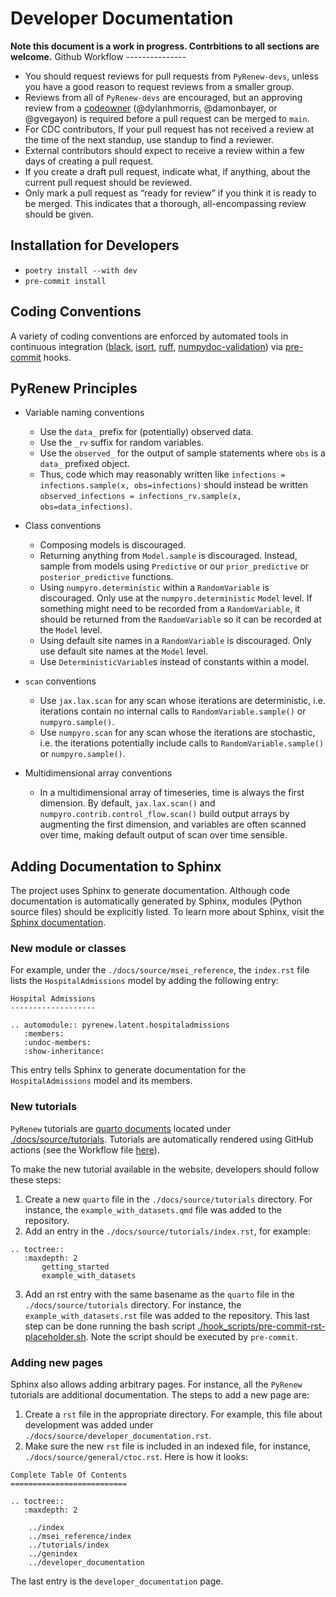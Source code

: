 # Developer Documentation

**Note this document is a work in progress. Contrbitions to all sections are welcome.**
Github Workflow
\---------------

- You should request reviews for pull requests from `PyRenew-devs`, unless you have a good reason to request reviews from a smaller group.
- Reviews from all of `PyRenew-devs` are  encouraged, but an approving review from a [codeowner](https://github.com/CDCgov/PyRenew/blob/main/.github/CODEOWNERS) (@dylanhmorris, @damonbayer, or @gvegayon) is required before a pull request can be merged to `main`.
- For CDC contributors, If your pull request has not received a review at the time of the next standup, use standup to find a reviewer.
- External contributors should expect to receive a review within a few days of creating a pull request.
- If you create a draft pull request, indicate what, if anything, about the current pull request should be reviewed.
- Only mark a pull request as “ready for review” if you think it is ready to be merged. This indicates that a thorough, all-encompassing review should be given.

## Installation for Developers

- `poetry install --with dev`
- `pre-commit install`

## Coding Conventions

A variety of coding conventions are enforced by automated tools in continuous integration ([black](https://github.com/psf/black), [isort](https://github.com/PyCQA/isort), [ruff](https://github.com/astral-sh/ruff), [numpydoc-validation](https://github.com/numpy/numpydoc)) via [pre-commit](https://github.com/pre-commit/pre-commit) hooks.

## PyRenew Principles

- Variable naming conventions

  - Use the `data_` prefix for (potentially) observed data.
  - Use the `_rv` suffix for random variables.
  - Use the `observed_` for the output of sample statements where `obs` is a `data_` prefixed object.
  - Thus, code which may reasonably written like `infections = infections.sample(x, obs=infections)` should instead be written `observed_infections = infections_rv.sample(x, obs=data_infections)`.

- Class conventions

  - Composing models is discouraged.
  - Returning anything from `Model.sample` is discouraged. Instead, sample from models using `Predictive` or our `prior_predictive` or `posterior_predictive` functions.
  - Using `numpyro.deterministic` within a `RandomVariable` is discouraged. Only use at the `numpyro.deterministic` `Model` level. If something might need to be recorded from a `RandomVariable`, it should be returned from the `RandomVariable` so it can be recorded at the `Model` level.
  - Using default site names in a `RandomVariable` is discouraged. Only use default site names at the `Model` level.
  - Use `DeterministicVariable`s instead of constants within a model.

- `scan` conventions

  - Use `jax.lax.scan` for any scan whose iterations are deterministic, i.e. iterations contain no internal calls to `RandomVariable.sample()` or `numpyro.sample()`.
  - Use `numpyro.scan` for any scan whose the iterations are stochastic, i.e. the iterations potentially include calls to `RandomVariable.sample()` or `numpyro.sample()`.

- Multidimensional array conventions

  - In a multidimensional array of timeseries, time is always the first dimension. By default, `jax.lax.scan()` and `numpyro.contrib.control_flow.scan()` build output arrays by augmenting the first dimension, and variables are often scanned over time, making default output of scan over time sensible.

## Adding Documentation to Sphinx

The project uses Sphinx to generate documentation. Although code documentation is automatically generated by Sphinx, modules (Python source files) should be explicitly listed. To learn more about Sphinx, visit the [Sphinx documentation](https://www.sphinx-doc.org/en/master/).

### New module or classes

For example, under the `./docs/source/msei_reference`, the `index.rst` file lists the `HospitalAdmissions` model by adding the following entry:

```RST
Hospital Admissions
-------------------

.. automodule:: pyrenew.latent.hospitaladmissions
   :members:
   :undoc-members:
   :show-inheritance:
```

This entry tells Sphinx to generate documentation for the `HospitalAdmissions` model and its members.

### New tutorials

`PyRenew` tutorials are [quarto documents](https://quarto.org) located under [./docs/source/tutorials](https://github.com/CDCgov/PyRenew/tree/main/docs/source/tutorials). Tutorials are automatically rendered using GitHub actions (see the Workflow file [here](https://github.com/CDCgov/PyRenew/actions/workflows/website.yaml)).

To make the new tutorial available in the website, developers should follow these steps:

1. Create a new `quarto` file in the `./docs/source/tutorials` directory. For instance, the `example_with_datasets.qmd` file was added to the repository.
2. Add an entry in the `./docs/source/tutorials/index.rst`, for example:

```RST
.. toctree::
   :maxdepth: 2
       getting_started
       example_with_datasets
```

3. Add an rst entry with the same basename as the `quarto` file in the `./docs/source/tutorials` directory. For instance, the `example_with_datasets.rst` file was added to the repository. This last step can be done running the bash script [./hook_scripts/pre-commit-rst-placeholder.sh](https://github.com/CDCgov/PyRenew/blob/main/hook_scripts/pre-commit-rst-placeholder.sh). Note the script should be executed by `pre-commit`.

### Adding new pages

Sphinx also allows adding arbitrary pages. For instance, all the `PyRenew` tutorials are additional documentation. The steps to add a new page are:

1. Create a `rst` file in the appropriate directory. For example, this file about development was added under `./docs/source/developer_documentation.rst`.
2. Make sure the new `rst` file is included in an indexed file, for instance, `./docs/source/general/ctoc.rst`. Here is how it looks:

```RST
Complete Table Of Contents
==========================

.. toctree::
   :maxdepth: 2

    ../index
    ../msei_reference/index
    ../tutorials/index
    ../genindex
    ../developer_documentation
```

The last entry is the `developer_documentation` page.
